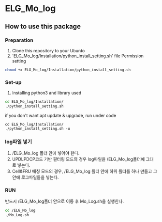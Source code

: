 # ELG_Mo_log

## How to use this package

### Preparation
1) Clone this repository to your Ubunto
2) 'ELG_Mo_log/Installation/python_install_setting.sh' file Permission setting 
```bash
chmod +x ELG_Mo_log/Installation/python_install_setting.sh
```

### Set-up
1) Installing python3 and library used
```bash
cd ELG_Mo_log/Installation/
./python_install_setting.sh
```
if you don't want apt update & upgrade, run under code
```
cd ELG_Mo_log/Installation/
./python_install_setting.sh -u
```

### log파일 넣기
1) /ELG_Mo_log 폴더 안에 넣어야 한다.
2) UPDLPDCP코드 기반 필터링 모드의 경우 log파일을 /ELG_Mo_log폴더에 그대로 넣는다.
3) Cell&FRU 매칭 모드의 경우, /ELG_Mo_log 폴더 안에 하위 폴더를 하나 만들고 그 안에 로그파일들을 넣는다.

### RUN
반드시 /ELG_Mo_log폴더 안으로 이동 후 Mo_Log.sh을 실행한다.
```bash
cd /ELG_Mo_log
./Mo_Log.sh
```




